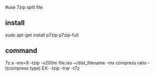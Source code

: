 #use 7zip split file

## install
sudo apt-get install p7zip p7zip-full
## command
7z a -mx=9 -tzip -v200m file.iso ~/dist_filename
-mx compress ratio
-t(compress type) EX: -tzip -trar -t7z
